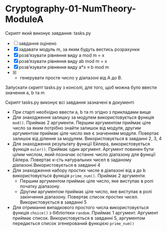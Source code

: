 # Cryptography-01-NumTheory-ModuleA

Скрипт який виконує завдання: tasks.py

- [ ] завдання оцінено
- [x] задавати модуль m, за яким будуть вестись розрахунки
- [x] розв’язувати рівняння виду  a mod m = x
- [x] розв’язувати рівняння виду ab mod m = x
- [x] розв’язувати рівняння виду  a*x ≡ b mod m
- [x] * генерувати просте число у діапазоні від A до B.

Запускати скрипт tasks.py з консолі, для того, щоб можна було ввести значення a, b та m

Скрипт tasks.py виконує всі завдання зазначені в документі

- При старті необхідно ввести a, b та m згідно з прикладами вище
- Для знаходження залишку за модулем використовується функція `mod()`. Приймає 2 аргументи. Першим аргументом приймає ціле число за яким потрібно знайти залишок від модуля, другим аргументом приймає ціле число яке є значенням модуля. Повертає залишок від ділення за модулем. Використовується в завданні 2, 3, 4
- Для знаходження результату функції Ейлера, використовується функція `euler()`. Приймає один аргумент. Аргумент повинен бути цілим числом, який позначає останнє число діапазону для функції Ейлера. Повертає к-сть натуральних чисел в заданому діапазоні.Використовується в завданні 4
- Для знаходження набору простих числе в діапазоні від а до b використовується функція `prime_num()`. Приймає 2 аргументи. 
  - Першим аргументом приймає ціле число, яке виступає в ролі початку діапазону. 
  - Другим аргументом приймає ціле число, яке виступає в ролі закінчення діапазону. Повертає список простих чисел. Використовується в завданні 5
- Для отримання випадкового простого числа використовується функція `choice()` з бібліотеки `random`. Приймає 1 аргумент. Аргумент приймає список. Використовується в завданні 5, аргументом передається список згенерований функцією `prime_num()`
